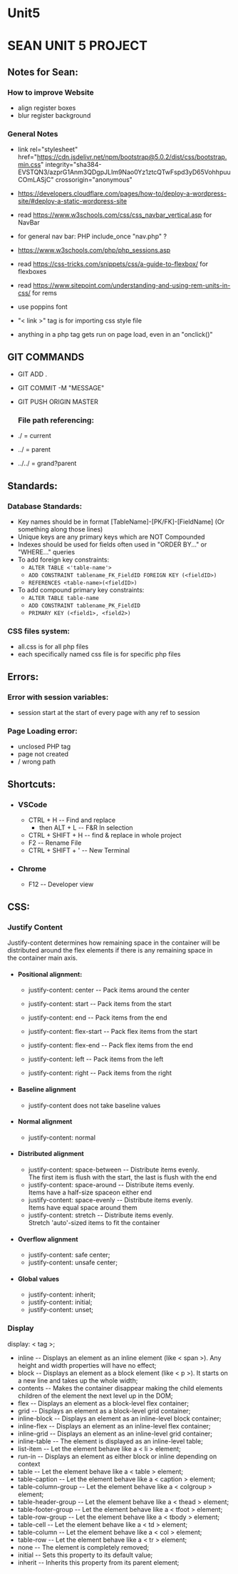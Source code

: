 # Unit5

<h1>SEAN UNIT 5 PROJECT</h1>

<h2>Notes for Sean:</h2>

### How to improve Website

- align register boxes
- blur register background

### General Notes

- link rel="stylesheet" href="https://cdn.jsdelivr.net/npm/bootstrap@5.0.2/dist/css/bootstrap.min.css"
  integrity="sha384-EVSTQN3/azprG1Anm3QDgpJLIm9Nao0Yz1ztcQTwFspd3yD65VohhpuuCOmLASjC" crossorigin="anonymous"

- https://developers.cloudflare.com/pages/how-to/deploy-a-wordpress-site/#deploy-a-static-wordpress-site

- read https://www.w3schools.com/css/css_navbar_vertical.asp for NavBar
- for general nav bar: PHP include_once "nav.php" ?

- https://www.w3schools.com/php/php_sessions.asp

- read https://css-tricks.com/snippets/css/a-guide-to-flexbox/ for flexboxes
- read https://www.sitepoint.com/understanding-and-using-rem-units-in-css/ for rems
- use poppins font

- "< link >" tag is for importing css style file
- anything in a php tag gets run on page load, even in an "onclick()"

## GIT COMMANDS

- GIT ADD .
- GIT COMMIT -M "MESSAGE"
- GIT PUSH ORIGIN MASTER

  ### File path referencing:

- ./ = current
- ../ = parent
- ../../ = grand?parent

## Standards:

### Database Standards:

- Key names should be in format [TableName]-[PK/FK]-[FieldName] (Or something along those lines)
- Unique keys are any primary keys which are NOT Compounded
- Indexes should be used for fields often used in "ORDER BY..." or "WHERE..." queries
- To add foreign key constraints:
  - `ALTER TABLE <'table-name'>`
  - `ADD CONSTRAINT tablename_FK_FieldID FOREIGN KEY (<fieldID>)`
  - `REFERENCES <table-name>(<fieldID>)`
- To add compound primary key constraints:
  - `ALTER TABLE table-name`
  - `ADD CONSTRAINT tablename_PK_FieldID`
  - `PRIMARY KEY (<field1>, <field2>)`

### CSS files system:

- all.css is for all php files
- each specifically named css file is for specific php files

<h2>Errors:</h2>

### Error with session variables:

- session start at the start of every page with any ref to session

### Page Loading error:

- unclosed PHP tag
- page not created
- / wrong path

<h2>Shortcuts:</h2>

- ### VSCode

  - CTRL + H -- Find and replace
    - then ALT + L -- F&R In selection
  - CTRL + SHIFT + H -- find & replace in whole project
  - F2 -- Rename File
  - CTRL + SHIFT + ' -- New Terminal

- ### Chrome
  - F12 -- Developer view

<h2>CSS:</h2>

### Justify Content

Justify-content determines how remaining space in the container will be<br>
distributed around the flex elements if there is any remaining space in<br>
the container main axis.

- <h4>Positional alignment:</h4>

  - justify-content: center -- Pack items around the center
  - justify-content: start -- Pack items from the start
  - justify-content: end -- Pack items from the end

  - justify-content: flex-start -- Pack flex items from the start
  - justify-content: flex-end -- Pack flex items from the end
  - justify-content: left -- Pack items from the left
  - justify-content: right -- Pack items from the right

- <h4>Baseline alignment</h4>

  - justify-content does not take baseline values

- <h4>Normal alignment</h4>

  - justify-content: normal

- <h4>Distributed alignment</h4>

  - justify-content: space-between -- Distribute items evenly.<br>
    The first item is flush with the start, the last is flush with the end
  - justify-content: space-around -- Distribute items evenly.<br>
    Items have a half-size spaceon either end
  - justify-content: space-evenly -- Distribute items evenly.<br>
    Items have equal space around them
  - justify-content: stretch -- Distribute items evenly.<br>
    Stretch 'auto'-sized items to fit the container

- <h4>Overflow alignment</h4>

  - justify-content: safe center;
  - justify-content: unsafe center;

- <h4>Global values</h4>

  - justify-content: inherit;
  - justify-content: initial;
  - justify-content: unset;

### Display

display: < tag >;

- inline -- Displays an element as an inline element (like < span >). Any height and width properties will have no effect;
- block -- Displays an element as a block element (like < p >). It starts on a new line and takes up the whole width;
- contents -- Makes the container disappear making the child elements children of the element the next level up in the DOM;
- flex -- Displays an element as a block-level flex container;
- grid -- Displays an element as a block-level grid container;
- inline-block -- Displays an element as an inline-level block container;
- inline-flex -- Displays an element as an inline-level flex container;
- inline-grid -- Displays an element as an inline-level grid container;
- inline-table -- The element is displayed as an inline-level table;
- list-item -- Let the element behave like a < li > element;
- run-in -- Displays an element as either block or inline depending on context
- table -- Let the element behave like a < table > element;
- table-caption -- Let the element behave like a < caption > element;
- table-column-group -- Let the element behave like a < colgroup > element;
- table-header-group -- Let the element behave like a < thead > element;
- table-footer-group -- Let the element behave like a < tfoot > element;
- table-row-group -- Let the element behave like a < tbody > element;
- table-cell -- Let the element behave like a < td > element;
- table-column -- Let the element behave like a < col > element;
- table-row -- Let the element behave like a < tr > element;
- none -- The element is completely removed;
- initial -- Sets this property to its default value;
- inherit -- Inherits this property from its parent element;
